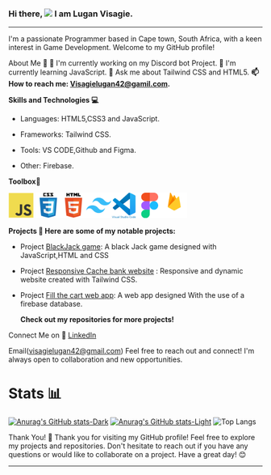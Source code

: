 ### Hi there, <img src="https://private-user-images.githubusercontent.com/143476723/310498340-1fd8da8c-bffb-4e3b-b8f6-c8b9fc01e713.gif?jwt=eyJhbGciOiJIUzI1NiIsInR5cCI6IkpXVCJ9.eyJpc3MiOiJnaXRodWIuY29tIiwiYXVkIjoicmF3LmdpdGh1YnVzZXJjb250ZW50LmNvbSIsImtleSI6ImtleTUiLCJleHAiOjE3MDk5MjEwNDUsIm5iZiI6MTcwOTkyMDc0NSwicGF0aCI6Ii8xNDM0NzY3MjMvMzEwNDk4MzQwLTFmZDhkYThjLWJmZmItNGUzYi1iOGY2LWM4YjlmYzAxZTcxMy5naWY_WC1BbXotQWxnb3JpdGhtPUFXUzQtSE1BQy1TSEEyNTYmWC1BbXotQ3JlZGVudGlhbD1BS0lBVkNPRFlMU0E1M1BRSzRaQSUyRjIwMjQwMzA4JTJGdXMtZWFzdC0xJTJGczMlMkZhd3M0X3JlcXVlc3QmWC1BbXotRGF0ZT0yMDI0MDMwOFQxNzU5MDVaJlgtQW16LUV4cGlyZXM9MzAwJlgtQW16LVNpZ25hdHVyZT04NzZhZmQ2NzA1YzAzZDE2OTU4ZDczYmMzMTQzYmIzNjlkYjBhZGU1YTMwNjhkYmY4ZDQ1NzNhNjUwNDQwMGJlJlgtQW16LVNpZ25lZEhlYWRlcnM9aG9zdCZhY3Rvcl9pZD0wJmtleV9pZD0wJnJlcG9faWQ9MCJ9.q3byxp2EHS1s_SlS_kWNqpvyl_dqpQkidRUzghKkTr4" width=30> I am Lugan Visagie.





---
I'm a passionate Programmer based in Cape town, South Africa, with a keen interest in Game Development. Welcome to my GitHub profile!

About Me 🌟 🔭 I'm currently working on my Discord bot Project. 🌱 I'm currently learning JavaScript. 💬 Ask me about Tailwind CSS and HTML5.
**📫 How to reach me: Visagielugan42@gamil.com.**

**Skills and Technologies 💻**
- Languages: HTML5,CSS3 and JavaScript.
  
- Frameworks: Tailwind CSS.
- Tools: VS CODE,Github and Figma.
- Other: Firebase.
  
**Toolbox🧰**

<img src="https://github.com/devicons/devicon/blob/master/icons/javascript/javascript-original.svg" alt="JavaScript Logo" width="50" height="50"> <img src="https://github.com/devicons/devicon/blob/master/icons/css3/css3-original-wordmark.svg" alt="CSS Logo" width="50" height="50"><img src="https://github.com/devicons/devicon/blob/master/icons/html5/html5-original-wordmark.svg" alt="HTML Logo" width="50" height="50"><img src="https://github.com/devicons/devicon/blob/master/icons/tailwindcss/tailwindcss-original.svg" alt="Tailwind Logo" width="50" height="50"><img src="https://github.com/devicons/devicon/blob/master/icons/vscode/vscode-original-wordmark.svg" alt="VSCODE Logo" width="50" height="50"><img src="https://github.com/devicons/devicon/blob/master/icons/figma/figma-original.svg" alt="Figma Logo" width="50" height="50"><img src="https://github.com/devicons/devicon/blob/master/icons/firebase/firebase-original-wordmark.svg" alt="Firebase log" width="50" height="50">










 **Projects 🚀 Here are some of my notable projects:**

- Project [BlackJack game](https://blackjack-app-lugan.netlify.app/): A black Jack game designed with JavaScript,HTML and CSS 
- Project [Responsive Cache bank website](https://github.com/Lugan2004/LUGVIS340_WFC2401_LuganVisagie_GroupA_SDF11) : Responsive and dynamic website created with Tailwind CSS.
- Project [Fill the cart web app](https://add-to-cart-lugan-visagie.netlify.app/): A web app designed With the use of a firebase database.
  
   **Check out my repositories for more projects!**

Connect Me on 📱 [LinkedIn](lugan-visagie-ab3794268)

Email(visagielugan42@gmail.com) Feel free to reach out and connect! I'm always open to collaboration and new opportunities.

# Stats 📊


[![Anurag's GitHub stats-Dark](https://github-readme-stats.vercel.app/api?username=Lugan2004&show_icons=true&theme=radical#gh-dark-mode-only)](https://github.com/anuraghazra/github-readme-stats#gh-dark-mode-only)
[![Anurag's GitHub stats-Light](https://github-readme-stats.vercel.app/api?username=Lugan2004&show_icons=true&theme=default#gh-light-mode-only)](https://github.com/anuraghazra/github-readme-stats#gh-light-mode-only)
![Top Langs](https://github-readme-stats.vercel.app/api/top-langs/?username=Lugan2004&layout=compact)

Thank You! 🙏 Thank you for visiting my GitHub profile! Feel free to explore my projects and repositories. Don't hesitate to reach out if you have any questions or would like to collaborate on a project. Have a great day! 😊

---

<!--
**Lugan2004/Lugan2004** is a ✨ _special_ ✨ repository because its `README.md` (this file) appears on your GitHub profile.

Here are some ideas to get you started:

- 🔭 I’m currently working on ...
- 🌱 I’m currently learning ...
- 👯 I’m looking to collaborate on ...
- 🤔 I’m looking for help with ...
- 💬 Ask me about ...
- 📫 How to reach me: ...
- 😄 Pronouns: ...
- ⚡ Fun fact: ...
-->
